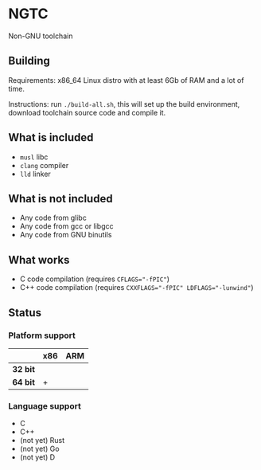 # NGTC
Non-GNU toolchain

## Building

Requirements: x86_64 Linux distro with at least 6Gb of RAM and a lot of time.

Instructions: run `./build-all.sh`, this will set up the build environment, download toolchain source code and compile it.

## What is included

- `musl` libc
- `clang` compiler
- `lld` linker

## What is not included

- Any code from glibc
- Any code from gcc or libgcc
- Any code from GNU binutils

## What works

- C code compilation (requires `CFLAGS="-fPIC"`)
- C++ code compilation (requires `CXXFLAGS="-fPIC" LDFLAGS="-lunwind"`)

## Status

### Platform support

|  | x86  | ARM |
| --- | --- | --- |
| **32 bit**  |  |  |
| **64 bit**  | + |  |

### Language support

- C
- C++
- (not yet) Rust
- (not yet) Go
- (not yet) D
